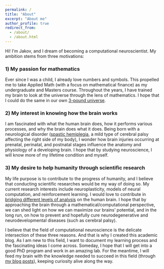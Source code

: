 ```yaml
---
permalink: /
title: "About"
excerpt: "About me"
author_profile: true
redirect_from: 
  - /about/
  - /about.html
---
```

Hi! I'm Jakov, and I dream of becoming a computational neuroscientist. My ambition stems from three motivations:

### 1) My passion for mathematics

Ever since I was a child, I already love numbers and symbols. This propelled me to take Applied Math (with a focus on mathematical finance) as my undergraduate and Masters course. Throughout the years, I have trained my brain to look at the universe through the lens of mathematics. I hope that I could do the same in our own [3-pound universe](https://faculty.washington.edu/chudler/ffacts.html).

### 2) My interest in knowing how the brain works

I am fascinated with what the human brain does, how it performs various processes, and why the brain does what it does. Being born with a neurological disorder ([spastic hemiplegia](http://www.brainandspinalcord.org/spastic-hemiplegia/), a mild type of cerebral palsy affecting the right side of my body), I wonder how brain injuries occurring at prenatal, perinatal, and postnatal stages influence the anatomy and physiology of a developing brain. I hope that by studying neuroscience, I will know more of my lifetime condition and myself.

### 3) My desire to help humanity through scientific research

My life purpose is to contribute to the progress of humanity, and I believe that conducting scientific researches would be my way of doing so. My current research interests include neuroplasticity, models of neural computation, and reinforcement learning. I would love to contribute in [bridging different levels of analysis](https://www.youtube.com/watch?v=G9-gfXp_4I4) on the human brain. I hope that by approaching the brain through a mathematical/computational perspective, we can shed light on how we can maximize our brains’ potential, and in the long run, on how to prevent and hopefully cure neurodegenerative and neurodevelopmental diseases (such as cerebral palsy).

I believe that the field of computational neuroscience is the delicate intersection of these three reasons. And that is why I created this academic blog. As I am new to this field, I want to document my learning process and the fascinating ideas I come across. Someday, I hope that I will get into a good PhD program and work in an amazing lab. For the meantime, I will feed my brain with the knowledge needed to succeed in this field (through [my blog posts](https://navivokaj.github.io/year-archive/)), keeping curiosity alive along the way. 
